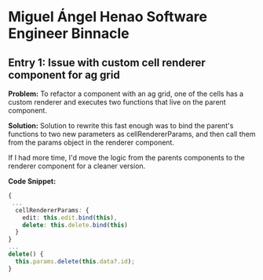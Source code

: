 # Miguel Ángel Henao Software Engineer Binnacle

## Entry 1: Issue with custom cell renderer component for ag grid

**Problem:**
To refactor a component with an ag grid, one of the cells has a custom renderer and executes two functions that live on the parent component.

**Solution:**
Solution to rewrite this fast enough was to bind the parent's functions to two new parameters as cellRendererParams, and then call them from the params object in the renderer component. 

If I had more time, I'd move the logic from the parents components to the renderer component for a cleaner version.   

**Code Snippet:**
```typescript
{
 ...
  cellRendererParams: {
    edit: this.edit.bind(this),
    delete: this.delete.bind(this)
  }
}
...
delete() {
  this.params.delete(this.data?.id);
}
